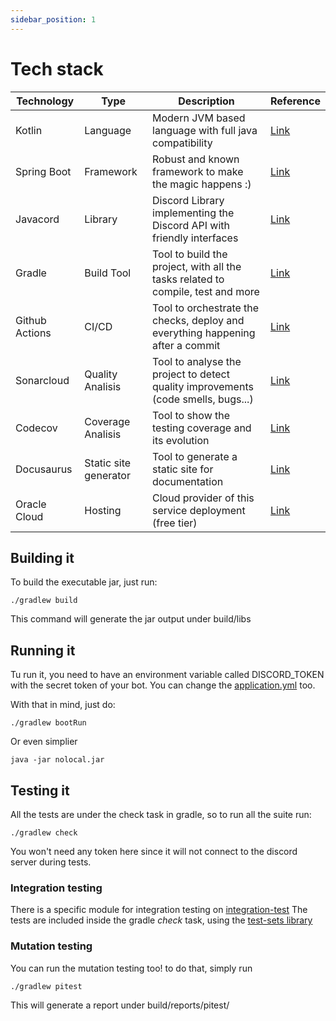 ```yaml
---
sidebar_position: 1
---
```


# Tech stack

| Technology     | Type                  | Description                                                                       | Reference |
|----------------|-----------------------|-----------------------------------------------------------------------------------|-----------|
| Kotlin         | Language              | Modern JVM based language with full java compatibility                            |[Link](https://kotlinlang.org/)               |
| Spring Boot    | Framework             | Robust and known framework to make the magic happens :)                           |[Link](https://spring.io/projects/spring-boot)|
| Javacord       | Library               | Discord Library implementing the Discord API with friendly interfaces             |[Link](https://github.com/Javacord/Javacord)  |
| Gradle         | Build Tool            | Tool to build the project, with all the tasks related to compile, test and more   |[Link](https://gradle.org/)                   |
| Github Actions | CI/CD                 | Tool to orchestrate the checks, deploy and everything happening after a commit    |[Link](https://github.com/features/actions)   |
| Sonarcloud     | Quality Analisis      | Tool to analyse the project to detect quality improvements (code smells, bugs...) |[Link](https://sonarcloud.io/)                |
| Codecov        | Coverage Analisis     | Tool to show the testing coverage and its evolution                               |[Link](https://about.codecov.io/)             |
| Docusaurus     | Static site generator | Tool to generate a static site for documentation                                  |[Link](https://docusaurus.io/)                |
| Oracle Cloud   | Hosting               | Cloud provider of this service deployment (free tier)                             |[Link](https://www.oracle.com/cloud/)         

## Building it

To build the executable jar, just run:

    ./gradlew build

This command will generate the jar output under build/libs

## Running it

Tu run it, you need to have an environment variable called DISCORD_TOKEN with the secret token of your bot.
You can change the [application.yml](../../../src/main/resources/application.yml) too.

With that in mind, just do:

    ./gradlew bootRun

Or even simplier
    
    java -jar nolocal.jar

## Testing it 
All the tests are under the check task in gradle, so to run all the suite run:

    ./gradlew check

You won't need any token here since it will not connect to the discord server during tests.

### Integration testing
There is a specific module for integration testing on [integration-test](https://github.com/datocal/nolocal/tree/master/src/integration-test)
The tests are included inside the gradle _check_ task, using the [test-sets library](https://plugins.gradle.org/plugin/org.unbroken-dome.test-sets)

### Mutation testing
You can run the mutation testing too! to do that, simply run
    
    ./gradlew pitest

This will generate a report under build/reports/pitest/
    